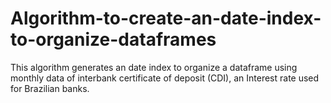 # Algorithm-to-create-an-date-index-to-organize-dataframes
This algorithm generates an date index to organize a dataframe using monthly data of interbank certificate of deposit (CDI), an Interest rate used for Brazilian banks.
